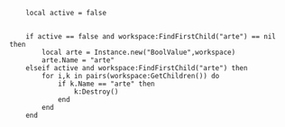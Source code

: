 
		local active = false


		if active == false and workspace:FindFirstChild("arte") == nil then
			local arte = Instance.new("BoolValue",workspace)
			arte.Name = "arte"
		elseif active and workspace:FindFirstChild("arte") then
			for i,k in pairs(workspace:GetChildren()) do
				if k.Name == "arte" then
					k:Destroy()
				end
			end
		end
